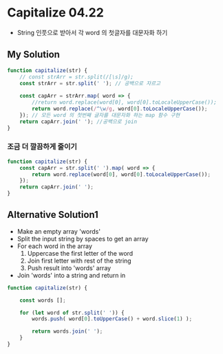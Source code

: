 # **Capitalize 04.22**
- String 인풋으로 받아서 각 word 의 첫글자를 대문자화 하기

## **My Solution**

```javascript
function capitalize(str) {
    // const strArr = str.split(/[\s]/g);
    const strArr = str.split(' '); // 공백으로 자르고
    
    const capArr = strArr.map( word => {
        //return word.replace(word[0], word[0].toLocaleUpperCase());
        return word.replace(/^\w/g, word[0].toLocaleUpperCase());
    }); // 모든 word 의 첫번째 글자를 대문자화 하는 map 함수 구현
    return capArr.join(' '); //공백으로 join 
}
```

### **조금 더 깔끔하게 줄이기**
```javascript
function capitalize(str) {
    const capArr = str.split(' ').map( word => {
        return word.replace(word[0], word[0].toLocaleUpperCase());
    });
    return capArr.join(' ');
}
```

## **Alternative Solution1**
- Make an empty array 'words'
- Split the input string by spaces to get an array
- For each word in the array
    1. Uppercase the first letter of the word
    2. Join first letter with rest of the string
    3. Push result into 'words' array
- Join 'words' into a string and return in

```javascript
function capitalize(str) {

    const words [];

    for (let word of str.split(' ')) {
        words.push( word[0].toUpperCase() + word.slice(1) );

        return words.join(' ');
    }
}

```
